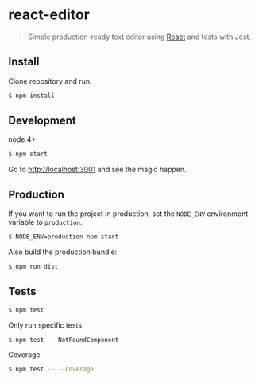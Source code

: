 # react-editor
> Simple production-ready text editor using [React](http://facebook.github.io/react/) and tests with Jest.

## Install

Clone repository and run:

```sh
$ npm install
```

## Development

node 4+

```sh
$ npm start
```

Go to [http://localhost:3001](http://localhost:3001) and see the magic happen.

## Production

If you want to run the project in production, set the `NODE_ENV` environment variable to `production`.

```sh
$ NODE_ENV=production npm start
```

Also build the production bundle:

```sh
$ npm run dist
```

## Tests

```sh
$ npm test
```

Only run specific tests

```sh
$ npm test -- NotFoundComponent
```

Coverage

```sh
$ npm test -- --coverage
```
